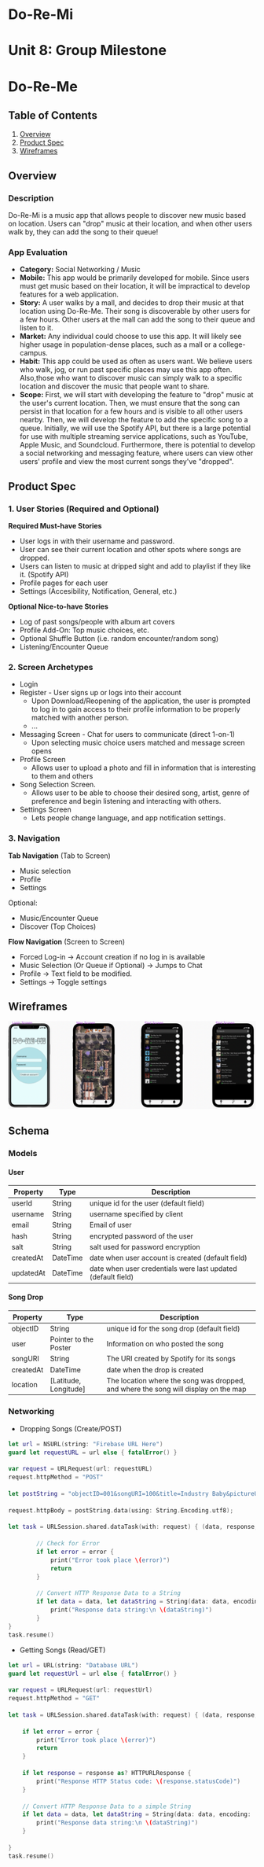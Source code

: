 # Do-Re-Mi
Unit 8: Group Milestone 
===

# Do-Re-Me

## Table of Contents
1. [Overview](#Overview)
2. [Product Spec](#Product-Spec)
3. [Wireframes](#Wireframes)

## Overview
### Description
Do-Re-Mi is a music app that allows people to discover new music based on location. Users can "drop" music at their location, and when other users walk by, they can add the song to their queue!

### App Evaluation
- **Category:** Social Networking / Music
- **Mobile:** This app would be primarily developed for mobile. Since users must get music based on their location, it will be impractical to develop features for a web application.
- **Story:** A user walks by a mall, and decides to drop their music at that location using Do-Re-Me. Their song is discoverable by other users for a few hours. Other users at the mall can add the song to their queue and listen to it.
- **Market:** Any individual could choose to use this app. It will likely see higher usage in population-dense places, such as a mall or a college-campus.
- **Habit:** This app could be used as often as users want. We believe users who walk, jog, or run past specific places may use this app often. Also,those who want to discover music can simply walk to a specific location and discover the music that people want to share.
- **Scope:** First, we will start with developing the feature to "drop" music at the user's current location. Then, we must ensure that the song can persist in that location for a few hours and is visible to all other users nearby. Then, we will develop the feature to add the specific song to a queue. Initially, we will use the Spotify API, but there is a large potential for use with multiple streaming service applications, such as YouTube, Apple Music, and Soundcloud. Furthermore, there is potential to develop a social networking and messaging feature, where users can view other users' profile and view the most current songs they've "dropped".

## Product Spec
### 1. User Stories (Required and Optional)

**Required Must-have Stories**

* User logs in with their username and password.
* User can see their current location and other spots where songs are dropped.
* Users can listen to music at dripped sight and add to playlist if they like it. (Spotify API)
* Profile pages for each user
* Settings (Accesibility, Notification, General, etc.)

**Optional Nice-to-have Stories**

* Log of past songs/people with album art covers 
* Profile Add-On: Top music choices, etc.
* Optional Shuffle Button (i.e. random encounter/random song)
* Listening/Encounter Queue

### 2. Screen Archetypes

* Login 
* Register - User signs up or logs into their account
   * Upon Download/Reopening of the application, the user is prompted to log in to gain access to their profile information to be properly matched with another person. 
   * ...
* Messaging Screen - Chat for users to communicate (direct 1-on-1)
   * Upon selecting music choice users matched and message screen opens
* Profile Screen 
   * Allows user to upload a photo and fill in information that is interesting to them and others
* Song Selection Screen.
   * Allows user to be able to choose their desired song, artist, genre of preference and begin listening and interacting with others.
* Settings Screen
   * Lets people change language, and app notification settings.

### 3. Navigation

**Tab Navigation** (Tab to Screen)

* Music selection
* Profile
* Settings

Optional:
* Music/Encounter Queue
* Discover (Top Choices)

**Flow Navigation** (Screen to Screen)
* Forced Log-in -> Account creation if no log in is available
* Music Selection (Or Queue if Optional) -> Jumps to Chat
* Profile -> Text field to be modified. 
* Settings -> Toggle settings

## Wireframes
![Wireframe](Wireframe.png)

## Schema 
### Models
#### User

   | Property      | Type     | Description |
   | ------------- | -------- | ------------|
   | userId        | String   | unique id for the user (default field) |
   | username      | String   | username specified by client |
   | email         | String   | Email of user|
   | hash          | String   | encrypted password of the user |
   | salt          | String   | salt used for password encryption |
   | createdAt     | DateTime | date when user account is created (default field) |
   | updatedAt     | DateTime | date when user credentials were last updated (default field) |
   
#### Song Drop
   | Property      | Type     | Description |
   | ------------- | -------- | ------------|
   | objectID      | String   | unique id for the song drop (default field) |
   | user          | Pointer to the Poster   | Information on who posted the song|
   | songURI       | String   | The URI created by Spotify for its songs|
   | createdAt     | DateTime | date when the drop is created|
   | location      | [Latitude, Longitude] | The location where the song was dropped, and where the song will display on the map |

### Networking
* Dropping Songs (Create/POST)
``` swift
let url = NSURL(string: "Firebase URL Here")
guard let requestURL = url else { fatalError() }

var request = URLRequest(url: requestURL)
request.httpMethod = "POST"

let postString = "objectID=001&songURI=100&title=Industry Baby&pictureURL=URL&location=29.6499278,-82.3377014"

request.httpBody = postString.data(using: String.Encoding.utf8);

let task = URLSession.shared.dataTask(with: request) { (data, response, error) in
        
        // Check for Error 
        if let error = error {
            print("Error took place \(error)")
            return
        }
 
        // Convert HTTP Response Data to a String
        if let data = data, let dataString = String(data: data, encoding: .utf8) {
            print("Response data string:\n \(dataString)")
        }
}
task.resume()
```

* Getting Songs (Read/GET)
```swift
let url = URL(string: "Database URL")
guard let requestUrl = url else { fatalError() }

var request = URLRequest(url: requestUrl)
request.httpMethod = "GET"

let task = URLSession.shared.dataTask(with: request) { (data, response, error) in
    
    if let error = error {
        print("Error took place \(error)")
        return
    }
    
    if let response = response as? HTTPURLResponse {
        print("Response HTTP Status code: \(response.statusCode)")
    }
    
    // Convert HTTP Response Data to a simple String 
    if let data = data, let dataString = String(data: data, encoding: .utf8) {
        print("Response data string:\n \(dataString)")
    }
    
}
task.resume()
```

